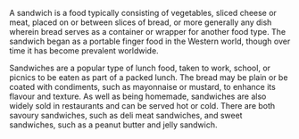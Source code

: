 A sandwich is a food typically consisting of vegetables, sliced cheese or meat, placed on or between slices of bread, or more generally any dish wherein bread serves as a container or wrapper for another food type. The sandwich began as a portable finger food in the Western world, though over time it has become prevalent worldwide.

Sandwiches are a popular type of lunch food, taken to work, school, or picnics to be eaten as part of a packed lunch. The bread may be plain or be coated with condiments, such as mayonnaise or mustard, to enhance its flavour and texture. As well as being homemade, sandwiches are also widely sold in restaurants and can be served hot or cold. There are both savoury sandwiches, such as deli meat sandwiches, and sweet sandwiches, such as a peanut butter and jelly sandwich.